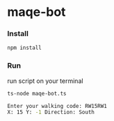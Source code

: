 # maqe-bot

### Install

```bash
npm install
```

### Run
run script on your terminal
```bash
ts-node maqe-bot.ts
```

```bash
Enter your walking code: RW15RW1
X: 15 Y: -1 Direction: South
```